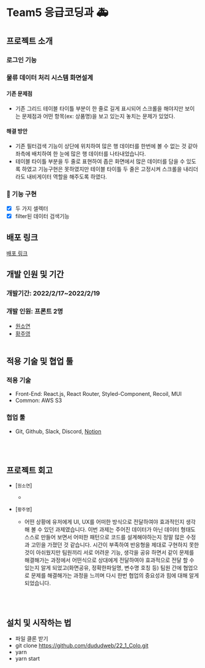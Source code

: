 # Team5 응급코딩과 🚑

## 프로젝트 소개

### 로그인 기능

### 물류 데이터 처리 시스템 화면설계

#### 기존 문제점

- 기존 그리드 테이블 타이틀 부분이 한 줄로 길게 표시되어 스크롤을 해야지만 보이는 문제점과 어떤 항목(ex: 상품명)을 보고 있는지 놓치는 문제가 있었다.

#### 해결 방안

- 기존 필터검색 기능이 상단에 위치하여 많은 행 데이터를 한번에 볼 수 없는 것 같아 좌측에 배치하여 한 눈에 많은 행 데이터를 나타내었습니다.
- 테이블 타이틀 부분을 두 줄로 표현하여 좁은 화면에서 많은 데이터를 담을 수 있도록 하였고 기능구현은 못하였지만 테이블 타이틀 두 줄은 고정시켜 스크롤을 내리더라도 내비게이터 역할을 해주도록 하였다.

### 📝 기능 구현

- [x] 두 가지 셀렉터
- [x] filter된 데이터 검색기능

## 배포 링크

<a href="http://wantedteam5colo.s3-website.ap-northeast-2.amazonaws.com/">배포 링크</a>

## 개발 인원 및 기간

### 개발기간: 2022/2/17~2022/2/19

### 개발 인원: 프론트 2명

- <a href="https://github.com/dnjstd">원소연</a>
- <a href="https://github.com/dududweb">황주영</a>
  <br/><br/>

## 적용 기술 및 협업 툴

### 적용 기술

- Front-End: React.js, React Router, Styled-Component, Recoil, MUI
- Common: AWS S3

### 협업 툴

- Git, Github, Slack, Discord, <a href="https://olive-trapezoid-dec.notion.site/4-Swit-e7c4a7f8bf2e4cf09ea9c1267f0c5d02">Notion</a>

<br/><br/>

## 프로젝트 회고

- [`원소연`]

  -

- [`황주영`]

  - 어떤 상황에 유저에게 UI, UX를 어떠한 방식으로 전달하여야 효과적인지 생각해 볼 수 있던 과제였습니다. 이번 과제는 주어진 데이터가 아닌 데이터 형태도 스스로 만들어 보면서 어떠한 패턴으로 코드를 설계해야하는지 정말 많은 수정과 고민을 가졌던 것 같습니다. 시간이 부족하여 반응형을 제대로 구현하지 못한 것이 아쉬웠지만 팀원끼리 서로 어려운 기능, 생각을 공유 하면서 같이 문제를 해결해가는 과정에서 어떤식으로 상대에게 전달하여야 효과적으로 전달 할 수 있는지 알게 되었고(화면공유, 정확한파일명, 변수명 호칭 등) 팀원 간에 협업으로 문제를 해결해가는 과정을 느끼며 다시 한번 협업의 중요성과 힘에 대해 알게 되었습니다.

<br/><br/>

## 설치 및 시작하는 법

- 파일 클론 받기
- git clone https://github.com/dududweb/22_1_Colo.git
- yarn
- yarn start
  </br>
